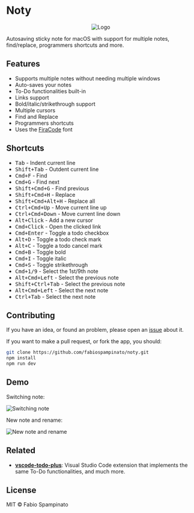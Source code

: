 
# Noty

<p align="center">
	<img src="resources/icon/icon-128x128.png" alt="Logo">
</p>

Autosaving sticky note for macOS with support for multiple notes, find/replace, programmers shortcuts and more.

## Features

- Supports multiple notes without needing multiple windows
- Auto-saves your notes
- To-Do functionalities built-in
- Links support
- Bold/italic/strikethrough support
- Multiple cursors
- Find and Replace
- Programmers shortcuts
- Uses the [FiraCode](https://github.com/tonsky/FiraCode) font

## Shortcuts

- <kbd>Tab</kbd> - Indent current line
- <kbd>Shift+Tab</kbd> - Outdent current line
- <kbd>Cmd+F</kbd> - Find
- <kbd>Cmd+G</kbd> - Find next
- <kbd>Shift+Cmd+G</kbd> - Find previous
- <kbd>Shift+Cmd+H</kbd> - Replace
- <kbd>Shift+Cmd+Alt+H</kbd> - Replace all
- <kbd>Ctrl+Cmd+Up</kbd> - Move current line up
- <kbd>Ctrl+Cmd+Down</kbd> - Move current line down
- <kbd>Alt+Click</kbd> - Add a new cursor
- <kbd>Cmd+Click</kbd> - Open the clicked link
- <kbd>Cmd+Enter</kbd> - Toggle a todo checkbox
- <kbd>Alt+D</kbd> - Toggle a todo check mark
- <kbd>Alt+C</kbd> - Toggle a todo cancel mark
- <kbd>Cmd+B</kbd> - Toggle bold
- <kbd>Cmd+I</kbd> - Toggle italic
- <kbd>Cmd+S</kbd> - Toggle strikethrough
- <kbd>Cmd+1/9</kbd> - Select the 1st/9th note
- <kbd>Alt+Cmd+Left</kbd> - Select the previous note
- <kbd>Shift+Ctrl+Tab</kbd> - Select the previous note
- <kbd>Alt+Cmd+Left</kbd> - Select the next note
- <kbd>Ctrl+Tab</kbd> - Select the next note

## Contributing

If you have an idea, or found an problem, please open an [issue](https://github.com/fabiospampinato/noty/issues) about it.

If you want to make a pull request, or fork the app, you should:

```bash
git clone https://github.com/fabiospampinato/noty.git
npm install
npm run dev
```

## Demo

Switching note:

![Switching note](resources/demo/switching.gif)

New note and rename:

![New note and rename](resources/demo/creation.gif)

## Related

- **[vscode-todo-plus](https://marketplace.visualstudio.com/items?itemName=fabiospampinato.vscode-todo-plus)**: Visual Studio Code extension that implements the same To-Do functionalities, and much more.

## License

MIT © Fabio Spampinato
